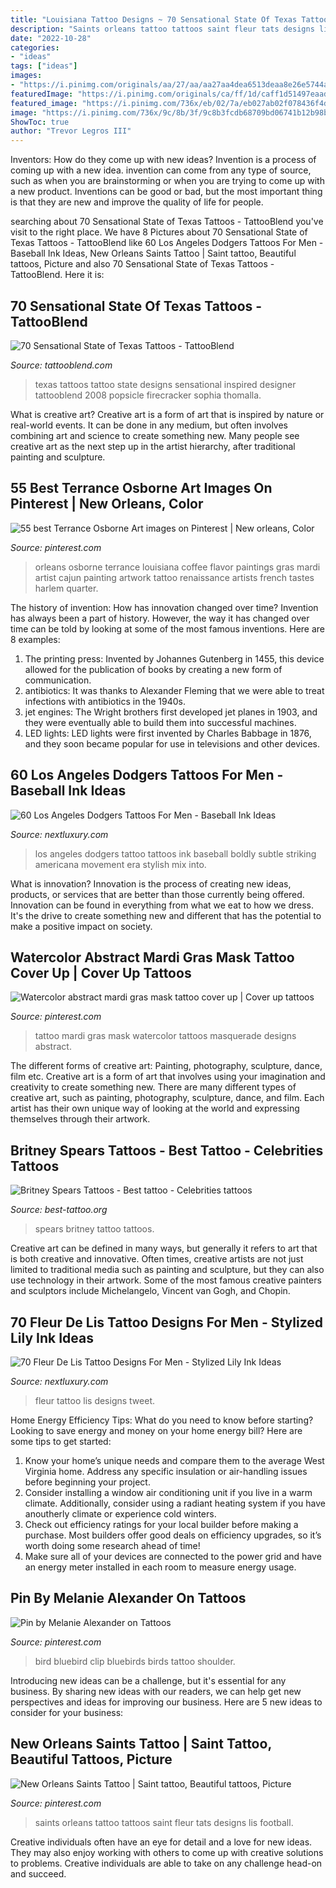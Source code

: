 ```yaml
---
title: "Louisiana Tattoo Designs ~ 70 Sensational State Of Texas Tattoos"
description: "Saints orleans tattoo tattoos saint fleur tats designs lis football"
date: "2022-10-28"
categories:
- "ideas"
tags: ["ideas"]
images:
- "https://i.pinimg.com/originals/aa/27/aa/aa27aa4dea6513deaa8e26e5744add43.jpg"
featuredImage: "https://i.pinimg.com/originals/ca/ff/1d/caff1d51497eaad04a2cb1fbbf54069b.jpg"
featured_image: "https://i.pinimg.com/736x/eb/02/7a/eb027ab02f078436f4d1bdf94733e1f3--vintage-birds-vintage-clip.jpg"
image: "https://i.pinimg.com/736x/9c/8b/3f/9c8b3fcdb68709bd06741b12b98b1f04--new-orleans-art-new-orleans-louisiana.jpg"
ShowToc: true
author: "Trevor Legros III"
---
```



Inventors: How do they come up with new ideas?
Invention is a process of coming up with a new idea. invention can come from any type of source, such as when you are brainstorming or when you are trying to come up with a new product. Inventions can be good or bad, but the most important thing is that they are new and improve the quality of life for people.

	

		
searching about 70 Sensational State of Texas Tattoos - TattooBlend you've visit to the right place. We have 8 Pictures about 70 Sensational State of Texas Tattoos - TattooBlend like 60 Los Angeles Dodgers Tattoos For Men - Baseball Ink Ideas, New Orleans Saints Tattoo | Saint tattoo, Beautiful tattoos, Picture and also 70 Sensational State of Texas Tattoos - TattooBlend. Here it is:
		
    
## 70 Sensational State Of Texas Tattoos - TattooBlend

<img loading=lazy src="https://tattooblend.com/wp-content/uploads/2015/11/matching-state-of-texas-tattoos.jpg" onerror="this.onerror=null;this.src='https://tse3.mm.bing.net/th?id=OIP.T1-PNQEzWk94S81bQNvTyAHaE7&amp;pid=15.1';" alt="70 Sensational State of Texas Tattoos - TattooBlend">

_Source: tattooblend.com_

>texas tattoos tattoo state designs sensational inspired designer tattooblend 2008 popsicle firecracker sophia thomalla. 

	

What is creative art?
Creative art is a form of art that is inspired by nature or real-world events. It can be done in any medium, but often involves combining art and science to create something new. Many people see creative art as the next step up in the artist hierarchy, after traditional painting and sculpture.

    
## 55 Best Terrance Osborne Art Images On Pinterest | New Orleans, Color

<img loading=lazy src="https://i.pinimg.com/736x/9c/8b/3f/9c8b3fcdb68709bd06741b12b98b1f04--new-orleans-art-new-orleans-louisiana.jpg" onerror="this.onerror=null;this.src='https://tse2.mm.bing.net/th?id=OIP.sDt36hhGjH4T4rL70XPcPAAAAA&amp;pid=15.1';" alt="55 best Terrance Osborne Art images on Pinterest | New orleans, Color">

_Source: pinterest.com_

>orleans osborne terrance louisiana coffee flavor paintings gras mardi artist cajun painting artwork tattoo renaissance artists french tastes harlem quarter. 

	

The history of invention: How has innovation changed over time?
Invention has always been a part of history. However, the way it has changed over time can be told by looking at some of the most famous inventions. Here are 8 examples:
1. The printing press: Invented by Johannes Gutenberg in 1455, this device allowed for the publication of books by creating a new form of communication.
2. antibiotics: It was thanks to Alexander Fleming that we were able to treat infections with antibiotics in the 1940s.
3. jet engines: The Wright brothers first developed jet planes in 1903, and they were eventually able to build them into successful machines.
4. LED lights: LED lights were first invented by Charles Babbage in 1876, and they soon became popular for use in televisions and other devices.

    
## 60 Los Angeles Dodgers Tattoos For Men - Baseball Ink Ideas

<img loading=lazy src="http://nextluxury.com/wp-content/uploads/guy-with-3d-stone-los-angeles-dodgers-tattoo-design-on-leg-calf.jpg" onerror="this.onerror=null;this.src='https://tse1.mm.bing.net/th?id=OIP.0g83VSZjjei2HonOWTMK8QHaHa&amp;pid=15.1';" alt="60 Los Angeles Dodgers Tattoos For Men - Baseball Ink Ideas">

_Source: nextluxury.com_

>los angeles dodgers tattoo tattoos ink baseball boldly subtle striking americana movement era stylish mix into. 

	

What is innovation?
Innovation is the process of creating new ideas, products, or services that are better than those currently being offered. Innovation can be found in everything from what we eat to how we dress. It's the drive to create something new and different that has the potential to make a positive impact on society.

    
## Watercolor Abstract Mardi Gras Mask Tattoo Cover Up | Cover Up Tattoos

<img loading=lazy src="https://i.pinimg.com/originals/ca/ff/1d/caff1d51497eaad04a2cb1fbbf54069b.jpg" onerror="this.onerror=null;this.src='https://tse2.mm.bing.net/th?id=OIP.W06GIlS3uiEvYzeYMrfcGgHaHa&amp;pid=15.1';" alt="Watercolor abstract mardi gras mask tattoo cover up | Cover up tattoos">

_Source: pinterest.com_

>tattoo mardi gras mask watercolor tattoos masquerade designs abstract. 

	

The different forms of creative art: Painting, photography, sculpture, dance, film etc.
Creative art is a form of art that involves using your imagination and creativity to create something new. There are many different types of creative art, such as painting, photography, sculpture, dance, and film. Each artist has their own unique way of looking at the world and expressing themselves through their artwork.

    
## Britney Spears Tattoos - Best Tattoo - Celebrities Tattoos

<img loading=lazy src="https://best-tattoo.org/wp-content/uploads/2018/10/spears13.jpg" onerror="this.onerror=null;this.src='https://tse4.mm.bing.net/th?id=OIP.2jlIKBFP3Yho6lMEiAs-fAHaHa&amp;pid=15.1';" alt="Britney Spears Tattoos - Best tattoo - Celebrities tattoos">

_Source: best-tattoo.org_

>spears britney tattoo tattoos. 

	

Creative art can be defined in many ways, but generally it refers to art that is both creative and innovative. Often times, creative artists are not just limited to traditional media such as painting and sculpture, but they can also use technology in their artwork. Some of the most famous creative painters and sculptors include Michelangelo, Vincent van Gogh, and Chopin.

    
## 70 Fleur De Lis Tattoo Designs For Men - Stylized Lily Ink Ideas

<img loading=lazy src="http://nextluxury.com/wp-content/uploads/red-and-gold-guys-fleur-de-lis-tattoo-ideas.jpg" onerror="this.onerror=null;this.src='https://tse3.mm.bing.net/th?id=OIP.ALH12qRhcPHUMp7U9RdjzgHaHa&amp;pid=15.1';" alt="70 Fleur De Lis Tattoo Designs For Men - Stylized Lily Ink Ideas">

_Source: nextluxury.com_

>fleur tattoo lis designs tweet. 

	

Home Energy Efficiency Tips: What do you need to know before starting?
Looking to save energy and money on your home energy bill? Here are some tips to get started: 
1. Know your home’s unique needs and compare them to the average West Virginia home. Address any specific insulation or air-handling issues before beginning your project. 
2. Consider installing a window air conditioning unit if you live in a warm climate. Additionally, consider using a radiant heating system if you have anoutherly climate or experience cold winters. 
3. Check out efficiency ratings for your local builder before making a purchase. Most builders offer good deals on efficiency upgrades, so it’s worth doing some research ahead of time! 
4. Make sure all of your devices are connected to the power grid and have an energy meter installed in each room to measure energy usage.

    
## Pin By Melanie Alexander On Tattoos

<img loading=lazy src="https://i.pinimg.com/736x/eb/02/7a/eb027ab02f078436f4d1bdf94733e1f3--vintage-birds-vintage-clip.jpg" onerror="this.onerror=null;this.src='https://tse3.mm.bing.net/th?id=OIP.vvPtRe7bQji6vslhtGWaCwHaJm&amp;pid=15.1';" alt="Pin by Melanie Alexander on Tattoos">

_Source: pinterest.com_

>bird bluebird clip bluebirds birds tattoo shoulder. 

	

Introducing new ideas can be a challenge, but it's essential for any business. By sharing new ideas with our readers, we can help get new perspectives and ideas for improving our business. Here are 5 new ideas to consider for your business: 

    
## New Orleans Saints Tattoo | Saint Tattoo, Beautiful Tattoos, Picture

<img loading=lazy src="https://i.pinimg.com/originals/aa/27/aa/aa27aa4dea6513deaa8e26e5744add43.jpg" onerror="this.onerror=null;this.src='https://tse1.mm.bing.net/th?id=OIP.fF7U_3yUK4xOG9KiQXwqMwHaLH&amp;pid=15.1';" alt="New Orleans Saints Tattoo | Saint tattoo, Beautiful tattoos, Picture">

_Source: pinterest.com_

>saints orleans tattoo tattoos saint fleur tats designs lis football. 

	

Creative individuals often have an eye for detail and a love for new ideas. They may also enjoy working with others to come up with creative solutions to problems. Creative individuals are able to take on any challenge head-on and succeed.

